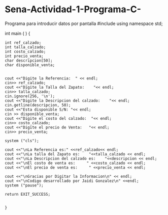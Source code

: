 # Sena-Actividad-1-Programa-C-
Programa para introducir datos por pantalla
#include <iostream>
using namespace std;

int main ( ) {
	
	int ref_calzado;
	int talla_calzado;
	int costo_calzado;
	int precio_venta;
	char descripcion[50];
	char disponible_venta;

	
	cout <<"Digite la Referencia:  " << endl; 
	cin>> ref_calzado;
	cout <<"Digite la Talla del Zapato:    "<< endl; 
	cin>> talla_calzado;
	cin.ignore(256, '\n');
	cout <<"Digite la Descripcion del calzado:    "<< endl;
	cin.getline(descripcion, 50);
	cout <<"Esta disponible S/N: "<< endl;
	cin >> disponible_venta;
	cout <<"Digite el costo del calzado:  "<< endl;
	cin>> costo_calzado;
	cout <<"Digite el precio de Venta:   "<< endl;
	cin>> precio_venta;
	
	system ("cls");  
	
	cout <<"\nLa Referencia es:" <<ref_calzado<< endl;
	cout <<"\nLa talla del Zapato es:    "<<talla_calzado << endl;
	cout <<"\nLa Descripcion del calzado es:    "<<descripcion << endl;
	cout <<"\nEl costo de venta es:     " <<costo_calzado << endl;
	cout <<"\nEl precio de venta es:     " <<precio_venta << endl;
	
	cout <<"\nGracias por Digitar la Informacion\n" << endl;
	cout <<"\nCodigo desarrollado por Jaidi Gonzalez\n" <<endl;
	system ("pause");
	
	return EXIT_SUCCESS; 
	
	
	}
